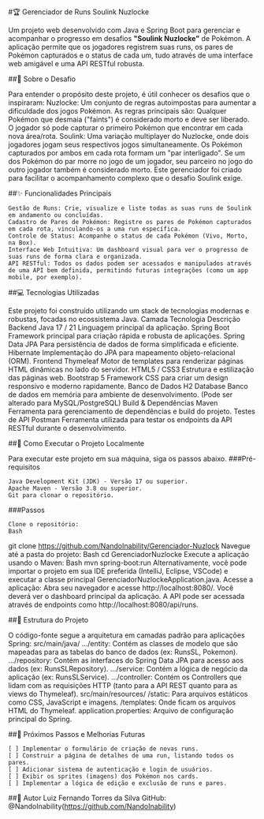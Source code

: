#🏆 Gerenciador de Runs Soulink Nuzlocke

Um projeto web desenvolvido com Java e Spring Boot para gerenciar e acompanhar o progresso em desafios **"Soulink Nuzlocke"** de Pokémon. A aplicação permite que os jogadores registrem suas runs, os pares de Pokémon capturados e o status de cada um, tudo através de uma interface web amigável e uma API RESTful robusta.

##📖 Sobre o Desafio

Para entender o propósito deste projeto, é útil conhecer os desafios que o inspiraram:
    Nuzlocke: Um conjunto de regras autoimpostas para aumentar a dificuldade dos jogos Pokémon. As regras principais são:
        Qualquer Pokémon que desmaia ("faints") é considerado morto e deve ser liberado.
        O jogador só pode capturar o primeiro Pokémon que encontrar em cada nova área/rota.
    Soulink: Uma variação multiplayer do Nuzlocke, onde dois jogadores jogam seus respectivos jogos simultaneamente. Os Pokémon capturados por ambos em cada rota formam um "par interligado". Se um dos Pokémon do par morre no jogo de um jogador, seu parceiro no jogo do outro jogador também é considerado morto.
Este gerenciador foi criado para facilitar o acompanhamento complexo que o desafio Soulink exige.

##✨ Funcionalidades Principais
    
	Gestão de Runs: Crie, visualize e liste todas as suas runs de Soulink em andamento ou concluídas.
    Cadastro de Pares de Pokémon: Registre os pares de Pokémon capturados em cada rota, vinculando-os a uma run específica.
    Controle de Status: Acompanhe o status de cada Pokémon (Vivo, Morto, na Box).
    Interface Web Intuitiva: Um dashboard visual para ver o progresso de suas runs de forma clara e organizada.
    API RESTful: Todos os dados podem ser acessados e manipulados através de uma API bem definida, permitindo futuras integrações (como um app mobile, por exemplo).

##💻 Tecnologias Utilizadas

Este projeto foi construído utilizando um stack de tecnologias modernas e robustas, focadas no ecossistema Java.
Camada	Tecnologia	Descrição
Backend	Java 17 / 21	Linguagem principal da aplicação.
	Spring Boot	Framework principal para criação rápida e robusta de aplicações.
	Spring Data JPA	Para persistência de dados de forma simplificada e eficiente.
	Hibernate	Implementação do JPA para mapeamento objeto-relacional (ORM).
Frontend	Thymeleaf	Motor de templates para renderizar páginas HTML dinâmicas no lado do servidor.
	HTML5 / CSS3	Estrutura e estilização das páginas web.
	Bootstrap 5	Framework CSS para criar um design responsivo e moderno rapidamente.
Banco de Dados	H2 Database	Banco de dados em memória para ambiente de desenvolvimento. (Pode ser alterado para MySQL/PostgreSQL)
Build & Dependências	Maven	Ferramenta para gerenciamento de dependências e build do projeto.
Testes de API	Postman	Ferramenta utilizada para testar os endpoints da API RESTful durante o desenvolvimento.

##🚀 Como Executar o Projeto Localmente

Para executar este projeto em sua máquina, siga os passos abaixo.
###Pré-requisitos
    
	Java Development Kit (JDK) - Versão 17 ou superior.
    Apache Maven - Versão 3.8 ou superior.
    Git para clonar o repositório.
###Passos
    
	Clone o repositório:
    Bash
git clone https://github.com/NandoInability/Gerenciador-Nuzlock
Navegue até a pasta do projeto:
Bash
cd GerenciadorNuzlocke
Execute a aplicação usando o Maven:
Bash
    mvn spring-boot:run
    Alternativamente, você pode importar o projeto em sua IDE preferida (IntelliJ, Eclipse, VSCode) e executar a classe principal GerenciadorNuzlockeApplication.java.
    Acesse a aplicação:
        Abra seu navegador e acesse http://localhost:8080/. Você deverá ver o dashboard principal da aplicação.
        A API pode ser acessada através de endpoints como http://localhost:8080/api/runs.

##📝 Estrutura do Projeto

O código-fonte segue a arquitetura em camadas padrão para aplicações Spring:
    src/main/java/
        .../entity: Contém as classes de modelo que são mapeadas para as tabelas do banco de dados (ex: RunsSL, Pokemon).
        .../repository: Contém as interfaces do Spring Data JPA para acesso aos dados (ex: RunsSLRepository).
        .../service: Contém a lógica de negócio da aplicação (ex: RunsSLService).
        .../controller: Contém os Controllers que lidam com as requisições HTTP (tanto para a API REST quanto para as views do Thymeleaf).
    src/main/resources/
        /static: Para arquivos estáticos como CSS, JavaScript e imagens.
        /templates: Onde ficam os arquivos HTML do Thymeleaf.
        application.properties: Arquivo de configuração principal do Spring.
        
##🔮 Próximos Passos e Melhorias Futuras
    
	[ ] Implementar o formulário de criação de novas runs.
    [ ] Construir a página de detalhes de uma run, listando todos os pares.
    [ ] Adicionar sistema de autenticação e login de usuários.
    [ ] Exibir os sprites (imagens) dos Pokémon nos cards.
    [ ] Implementar a lógica de edição e exclusão de runs e pares.

##👤 Autor
Luiz Fernando Torres da Silva
    GitHub: @NandoInability(https://github.com/NandoInability)
